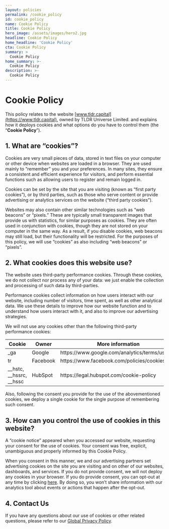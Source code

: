 ```yaml
---
layout: policies
permalink: /cookie_policy
id: cookie_policy
name: Cookie Policy
title: Cookie Policy
hero_image: /assets/images/hero2.jpg
headline: Cookie Policy
home_headline: 'Cookie Policy'
cta: Cookie Policy
summary: >
  Cookie Policy
home_summary: >-
  Cookie Policy
description: >-
  Cookie Policy
---
```


# Cookie Policy

This policy relates to the website [www.tldr.capital](https://www.tldr.capital), owned by TLDR Universe Limited. and explains how it deploys cookies and what options do you have to control them (the “**Cookie Policy**”).

## 1. What are “cookies”?

Cookies are very small pieces of data, stored in text files on your computer or other device when websites are loaded in a browser. They are used mainly to “remember” you and your preferences. In many sites, they ensure a consistent and efficient experience for visitors, and perform essential functions such as allowing users to register and remain logged in.

Cookies can be set by the site that you are visiting (known as “first party cookies”), or by third parties, such as those who serve content or provide advertising or analytics services on the website (“third party cookies”).

Websites may also contain other similar technologies such as “web beacons” or “pixels.” These are typically small transparent images that provide us with statistics, for similar purposes as cookies. They are often used in conjunction with cookies, though they are not stored on your computer in the same way. As a result, if you disable cookies, web beacons may still load, but their functionality will be restricted. For the purposes of this policy, we will use “cookies” as also including “web beacons” or “pixels”.

## 2. What cookies does this website use?

The website uses third-party performance cookies. Through these cookies, we do not collect nor process any of your data: we just enable the collection and processing of such data by third-parties.

Performance cookies collect information on how users interact with our website, including number of visitors, time spent, as well as other analytical data. We use these details to improve how our website function and to understand how users interact with it, and also to improve our advertising strategies.

We will not use any cookies other than the following third-party performance cookies:

<table>
<colgroup>
<col width="33%" />
<col width="33%" />
<col width="33%" />
</colgroup>

<thead>
<tr class="table_header">
<th>Cookie</th>
<th>Owner</th>
<th>More information</th>
</tr>
</thead>
<tbody>

<tr>
<td markdown="span">_ga</td>
<td markdown="span">Google</td>
<td markdown="span">https://www.google.com/analytics/terms/us.html</td>
</tr>
<tr>
<td markdown="span">tr</td>
<td markdown="span">Facebook</td>
<td markdown="span">https://www.facebook.com/policies/cookies/</td>
</tr>
<tr>
<td markdown="span">__hstc, __hssrc, __hssc</td>
<td markdown="span">HubSpot</td>
<td markdown="span">https://legal.hubspot.com/cookie-policy</td>
</tr>
</tbody>
</table>



Also, following the consent you provide for the use of the abovementioned cookies, we deploy a single cookie for the single purpose of remembering such consent.

## 3. How can you control the use of cookies in this website?
A “cookie notice” appeared when you accessed our website, requesting your consent for the use of cookies. Your consent was free, explicit, unambiguous and properly informed by this Cookie Policy.

When you consent in this manner, we and our advertising partners set advertising cookies on the site you are visiting and on other of our websites, dashboards, and services. If you do not provide consent, we will not deploy any cookies in your browser. If you do provide consent, you can opt-out at any time by clicking [here](javascript:discartTerms();). By doing so, you won’t share information with our analytics tool about events or actions that happen after the opt-out.

## 4. Contact Us
If you have any questions about our use of cookies or other related questions, please refer to our [Global Privacy Policy](/privacy_policy).
